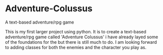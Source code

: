 # Adventure-Colussus
A text-based adventure/rpg game


This is my first larger project using python. It is to create a text-based adventure/rpg game called 'Adventure Colussus' i have already layed some of the foundations for the
but there is still much to do. I am looking forward to adding classes for both the enemies and the character you play as. 
